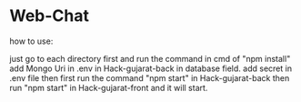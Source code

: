 # Web-Chat

how to use:
  
  just go to each directory first and run the command in cmd of "npm install"
  add Mongo Uri in .env in Hack-gujarat-back in database field.
  add secret in .env file
  then first run the command "npm start" in Hack-gujarat-back then run "npm start" in Hack-gujarat-front and it will start.
